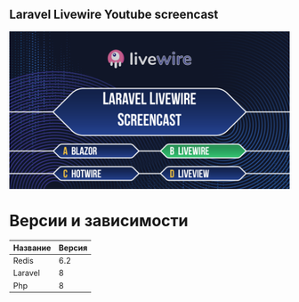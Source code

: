 ## Laravel Livewire Youtube screencast

<a href="https://raw.githubusercontent.com/agoalofalife-screencasts/livewire/master/.github/IMAGES/promo.png">
  <img src="https://raw.githubusercontent.com/agoalofalife-screencasts/livewire/master/.github/IMAGES/promo.png" alt="Laravel Livewire Screencast" align="center" />
</a>

# Версии и зависимости

| Название | Версия |
|----------|--------|
| Redis    | 6.2    |
| Laravel  | 8      |
| Php      | 8      |
